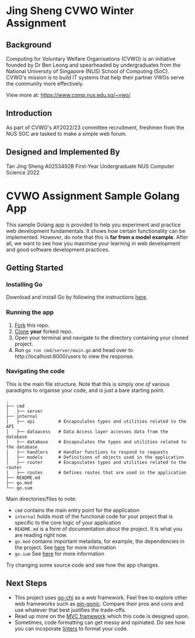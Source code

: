 # Jing Sheng CVWO Winter Assignment

## Background

Computing for Voluntary Welfare Organisations (CVWO) is an initiative founded by Dr Ben Leong and spearheaded by undergraduates from the National University of Singapore (NUS) School of Computing (SoC). CVWO's mission is to build IT systems that help their partner VWOs serve the community more effectively.

View more at:
https://www.comp.nus.edu.sg/~vwo/

## Introduction

As part of CVWO's AY2022/23 committee recruitment, freshmen from the NUS SOC are tasked to make a simple web forum.

## Designed and Implemented By

Tan Jing Sheng
A0253492B
First-Year Undergraduate
NUS Computer Science
2022

# CVWO Assignment Sample Golang App

This sample Golang app is provided to help you experiment and practice web development fundamentals.
It shows how certain functionality can be implemented.
However, do note that this is **far from a model example**.
After all, we want to see how you maximise your learning in web development
and good software development practices.

## Getting Started

### Installing Go

Download and install Go by following the instructions [here](https://go.dev/doc/install).

### Running the app

1. [Fork](https://docs.github.com/en/get-started/quickstart/fork-a-repo#forking-a-repository) this repo.
2. [Clone](https://docs.github.com/en/get-started/quickstart/fork-a-repo#cloning-your-forked-repository) **your** forked repo.
3. Open your terminal and navigate to the directory containing your cloned project.
4. Run `go run cmd/server/main.go` and head over to http://localhost:8000/users to view the response.

### Navigating the code

This is the main file structure. Note that this is simply _one of_ various paradigms to organise your code, and is just a bare starting point.

```
.
├── cmd
│   ├── server
├── internal
│   ├── api         # Encapsulates types and utilities related to the API
│   ├── dataacess   # Data Access layer accesses data from the database
│   ├── database    # Encapsulates the types and utilities related to the database
│   ├── handlers    # Handler functions to respond to requests
│   ├── models      # Definitions of objects used in the application
│   ├── router      # Encapsulates types and utilities related to the router
│   ├── routes      # Defines routes that are used in the application
├── README.md
├── go.mod
└── go.sum
```

Main directories/files to note:

- `cmd` contains the main entry point for the application
- `internal` holds most of the functional code for your project that is specific to the core logic of your application
- `README.md` is a form of documentation about the project. It is what you are reading right now.
- `go.mod` contains important metadata, for example, the dependencies in the project. See [here](https://go.dev/ref/mod) for more information
- `go.sum` See [here](https://go.dev/ref/mod) for more information

Try changing some source code and see how the app changes.

## Next Steps

- This project uses [go-chi](https://github.com/go-chi/chi) as a web framework. Feel free to explore other web frameworks such as [gin-gonic](https://github.com/gin-gonic/gin). Compare their pros and cons and use whatever that best justifies the trade-offs.
- Read up more on the [MVC framework](https://developer.mozilla.org/en-US/docs/Glossary/MVC) which this code is designed upon.
- Sometimes, code formatting can get messy and opiniated. Do see how you can incoporate [linters](https://github.com/golangci/golangci-lint) to format your code.

